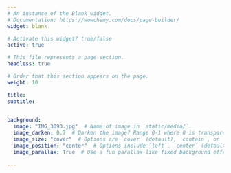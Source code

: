 ```yaml
---
# An instance of the Blank widget.
# Documentation: https://wowchemy.com/docs/page-builder/
widget: blank

# Activate this widget? true/false
active: true

# This file represents a page section.
headless: true

# Order that this section appears on the page.
weight: 10

title:
subtitle:

   
background:
  image: "IMG_3093.jpg"  # Name of image in `static/media/`.
  image_darken: 0.7  # Darken the image? Range 0-1 where 0 is transparent and 1 is opaque.
  image_size: "cover"  # Options are `cover` (default), `contain`, or `actual` size.
  image_position: "center"  # Options include `left`, `center` (default), or `right`.
  image_parallax: True  # Use a fun parallax-like fixed background effect? true/false
  
---
```

